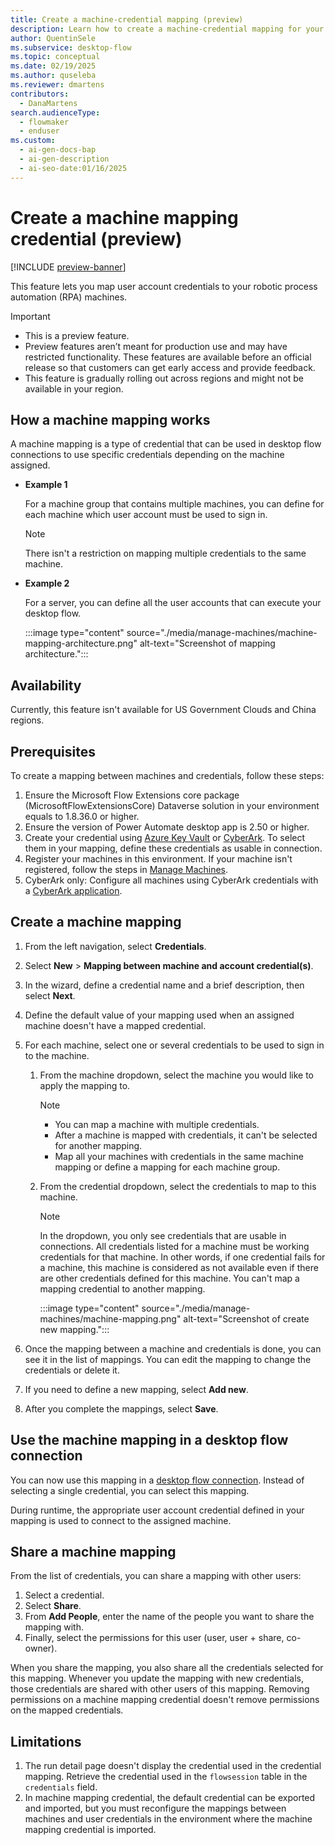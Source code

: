 ```yaml
---
title: Create a machine-credential mapping (preview)
description: Learn how to create a machine-credential mapping for your desktop flow connection.
author: QuentinSele
ms.subservice: desktop-flow
ms.topic: conceptual
ms.date: 02/19/2025
ms.author: quseleba
ms.reviewer: dmartens
contributors:
  - DanaMartens
search.audienceType:
  - flowmaker
  - enduser
ms.custom:
  - ai-gen-docs-bap
  - ai-gen-description
  - ai-seo-date:01/16/2025
---
```


# Create a machine mapping credential (preview)

[!INCLUDE [preview-banner](~/../shared-content/shared/preview-includes/preview-banner.md)]

This feature lets you map user account credentials to your robotic process automation (RPA) machines.

> [!IMPORTANT]
>
> - This is a preview feature.
> - Preview features aren’t meant for production use and may have restricted functionality. These features are available before an official release so that customers can get early access and provide feedback.
> - This feature is gradually rolling out across regions and might not be available in your region.

## How a machine mapping works

A machine mapping is a type of credential that can be used in desktop flow connections to use specific credentials depending on the machine assigned.

- **Example 1**

    For a machine group that contains multiple machines, you can define for each machine which user account must be used to sign in.

    > [!NOTE]
    > There isn't a restriction on mapping multiple credentials to the same machine.

- **Example 2**

    For a server, you can define all the user accounts that can execute your desktop flow.

    :::image type="content" source="./media/manage-machines/machine-mapping-architecture.png" alt-text="Screenshot of mapping architecture.":::

## Availability

Currently, this feature isn't available for US Government Clouds and China regions.

## Prerequisites

To create a mapping between machines and credentials, follow these steps:

1. Ensure the Microsoft Flow Extensions core package (MicrosoftFlowExtensionsCore) Dataverse solution in your environment equals to 1.8.36.0 or higher.
1. Ensure the version of Power Automate desktop app is 2.50 or higher.
1. Create your credential using [Azure Key Vault](create-AzureKeyVault-credential.md) or [CyberArk](create-cyberark-credential.md). To select them in your mapping, define these credentials as usable in connection.
1. Register your machines in this environment. If your machine isn't registered, follow the steps in [Manage Machines](manage-machines.md).
1. CyberArk only: Configure all machines using CyberArk credentials with a [CyberArk application](create-cyberark-credential.md).

## Create a machine mapping

1. From the left navigation, select **Credentials**.
1. Select **New** > **Mapping between machine and account credential(s)**.
1. In the wizard, define a credential name and a brief description, then select **Next**.
1. Define the default value of your mapping used when an assigned machine doesn't have a mapped credential.
1. For each machine, select one or several credentials to be used to sign in to the machine.

    1. From the machine dropdown, select the machine you would like to apply the mapping to.

          > [!NOTE]
          > - You can map a machine with multiple credentials.
          > - After a machine is mapped with credentials, it can't be selected for another mapping.
          > - Map all your machines with credentials in the same machine mapping or define a mapping for each machine group.

    1. From the credential dropdown, select the credentials to map to this machine.

         > [!NOTE]
         > In the dropdown, you only see credentials that are usable in connections.
         > All credentials listed for a machine must be working credentials for that machine. In other words, if one credential fails for a machine, this machine is considered as not available even if there are other credentials defined for this machine.
         > You can't map a mapping credential to another mapping.

        :::image type="content" source="./media/manage-machines/machine-mapping.png" alt-text="Screenshot of create new mapping.":::

1. Once the mapping between a machine and credentials is done, you can see it in the list of mappings. You can edit the mapping to change the credentials or delete it.
1. If you need to define a new mapping, select **Add new**.
1. After you complete the mappings, select **Save**.

## Use the machine mapping in a desktop flow connection

You can now use this mapping in a [desktop flow connection](desktop-flow-connections.md). Instead of selecting a single credential, you can select this mapping.

During runtime, the appropriate user account credential defined in your mapping is used to connect to the assigned machine.

## Share a machine mapping

From the list of credentials, you can share a mapping with other users:

1. Select a credential.
1. Select **Share**.
1. From **Add People**, enter the name of the people you want to share the mapping with.
1. Finally, select the permissions for this user (user, user + share, co-owner).

When you share the mapping, you also share all the credentials selected for this mapping. Whenever you update the mapping with new credentials, those credentials are shared with other users of this mapping. Removing permissions on a machine mapping credential doesn't remove permissions on the mapped credentials.

## Limitations

1. The run detail page doesn't display the credential used in the credential mapping. Retrieve the credential used in the `flowsession` table in the `credentials` field.
1. In machine mapping credential, the default credential can be exported and imported, but you must reconfigure the mappings between machines and user credentials in the environment where the machine mapping credential is imported.
